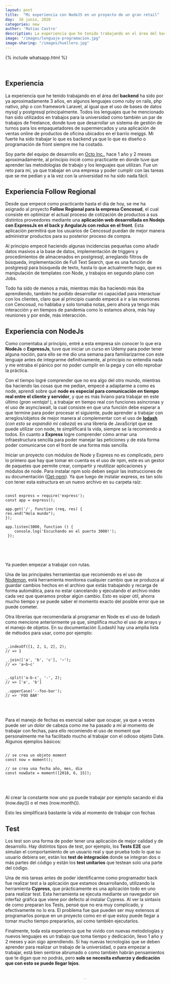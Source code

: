 ```yaml
---
layout: post
title:  "Mi experiencia con NodeJS en un proyecto de un gran retail"
day:  16 junio, 2020
categories: new
author: 'Matías Castro'
description: La experiencia que he tenido trabajando en el área del backend ha sido por ya aproximadamente 3 años, en algunos lenguajes como ruby on rails, php nativo, php o con framework Laravel, al igual que el uso de bases de datos mysql y postgresql principalmente. Todos los lenguajes que he mencionado...
image: "/images/lenguaje-programacion.jpg"
image-sharing: "/images/huellero.jpg"
---
```

<!-- {% include whatsapp.html %} -->
{% include whatsapp.html %}

<div class="row post-text">
    <div class="col-md-2"></div>
    <div class="col-md-7">
    <br>

<h2>Experiencia </h2>

<p>La experiencia que he tenido trabajando en el área del <b>backend</b> ha sido por ya aproximadamente 3 años, en algunos lenguajes como ruby on rails, php nativo, php o con framework Laravel, al igual que el uso de bases de datos mysql y postgresql principalmente. Todos los lenguajes que he mencionado han sido utilizados en trabajos para la universidad como también un par de trabajos de freelance, donde tuve que desarrollar un sistema de gestión de turnos para los empaquetadores de supermercados y una aplicación de ventas online de productos de oficina ubicados en el barrio meiggs. Mi fuerte ha sido trabajar lo que es backend ya que lo que es diseño o programación de front siempre me ha costado.</p>

<p>Soy parte del equipo de desarrollo en <a href="" target="_blank">Octo Inc.</a>, hace 1 año y 2 meses aproximadamente, al principio inicié como practicante en donde tuve que aprender las metodologías de trabajo y los lenguajes que utilizan. Fue un reto para mí, ya que trabajar en una empresa y poder cumplir con las tareas que se me pedían y a la vez con la universidad no ha sido nada fácil.</p>

<h2>Experiencia Follow Regional</h2>

<p>Desde que empecé como practicante hasta el día de hoy, se me ha asignado al proyecto <b>Follow Regional para la empresa Cencosud</b>, el cual consiste en optimizar el actual proceso de cotización de productos a sus distintos proveedores mediante una <b>aplicación web desarrollada en Nodejs con ExpressJs en el back y AngularJs con redux en el front</b>. Esta aplicación permitirá que los usuarios de Cencosud puedan de mejor manera administrar productos para su posterior proceso de compra.</p>

<p>Al principio empecé haciendo algunas incidencias pequeñas como añadir datos masivos a la base de datos, implementación de triggers y procedimientos de almacenados en postgresql, arreglando filtros de búsqueda, implementación de Full Text Search, que es una función de postgresql para búsqueda de texto, hasta lo que actualmente hago, que es manipulación de templates con Node, y trabajos en segundo plano con Jobs.</p>

<p>Todo ha sido de menos a más, mientras más iba haciendo más iba aprendiendo, también he podido desarrollar mi capacidad para interactuar con los clientes, claro que al principio cuando empecé a ir a las reuniones con Cencosud, no hablaba y solo tomaba notas, pero ahora ya tengo más interacción y en tiempos de pandemia como lo estamos ahora, más hay reuniones y por ende, más interacción.</p>

<h2>Experiencia con NodeJs</h2>

<p>Como comentaba al principio, entré a esta empresa sin conocer lo que era <b>NodeJs</b> o <b>ExpressJs</b>, tuve que iniciar un curso en Udemy para poder tener alguna noción, para ello se me dio una semana para familiarizarme con este lenguaje antes de integrarme definitivamente, al principio no entendía nada y me entraba el pánico por no poder cumplir en la pega y con ello reprobar la práctica.</p>

<p>Con el tiempo logré comprender que no era algo del otro mundo, mientras iba haciendo las cosas que me pedían, empecé a adaptarme a como es node, aprendí sobre qué <b>node es especial para comunicación en tiempo real entre el cliente y servidor</b>, y que es más liviano para trabajar en este último (<i>gran ventaja!</i> ), a trabajar en tiempo real con funciones asíncronas y el uso de async/await, la cual consiste en que una función debe esperar a que termine para poder procesar el siguiente, pude aprender a trabajar con arreglos/objetos de mejor manera al complementar con el uso de <a href="https://lodash.com/docs/4.17.15" traget="_blank"><b>lodash</b></a> (<i>con esto se expandió mi cabeza</i>) es una librería de JavaScript que se puede utilizar con node, te simplificará la vida, siempre se la recomiendo a todos. En cuanto a <b>Express</b> logre comprender cómo armar una infraestructura sencilla para poder manejar las peticiones y de esta forma poder comunicarse con el front de una forma más sencilla.</p>

<p>Iniciar un proyecto con módulos de Node y Express no es complicado, pero lo primero que hay que tomar en cuenta es el uso de npm, este es un gestor de paquetes que permite crear, compartir y reutilizar aplicaciones y módulos de node. Para instalar npm solo deben seguir las instrucciones de su documentación (<a href="https://www.npmjs.com/get-npm" target="_blank">Get-npm</a>). Ya que luego de instalar express, es tan sólo con tener esta estructura en un nuevo archivo en su carpeta raíz: </p>

<pre>
<code>
const express = require('express');
const app = express();
  
app.get('/', function (req, res) {
res.end("Hola mundo");
});
  
app.listen(3000, function () {
    console.log('Escuchando en el puerto 3000!');
 });

</code>
</pre> 
<br>

<p>Ya pueden empezar a trabajar con rutas.</p>

<p>Una de las principales herramientas que recomiendo es el uso de <a href="https://nodemon.io/" target="_blank">Nodemon</a>, está herramienta monitorea cualquier cambio que se produzca al guardar cambios hechos en el archivo que estás trabajando y recarga de forma automática, para no estar cancelando y ejecutando el archivo index cada vez que queramos probar algún cambio. Esto es súper útil, ahorra mucho tiempo y se puede saber el momento exacto del posible error que se puede cometer.</p>

<p>Otra librerías que recomendaría al programar en Node es el uso de lodash como mencione anteriormente ya que, simplifica mucho el uso de arrays y el manejo de objetos. En su documentación (Lodash) hay una amplia lista de métodos para usar, como por ejemplo:
</p>

<pre>
<code>
_.indexOf([1, 2, 1, 2], 2);
// => 1

_.join(['a', 'b', 'c'], '~');
// => 'a~b~c'


_.split('a-b-c', '-', 2);
// => ['a', 'b']

_.upperCase('--foo-bar');
// => 'FOO BAR'
</code>
</pre>
<br>

<p>Para el manejo de fechas es esencial saber que ocupar, ya que a veces puede ser un dolor de cabeza como me ha pasado a mí al momento de trabajar con fechas, para ello recomiendo el uso de moment que personalmente me ha facilitado mucho al trabajar con el odioso objeto Date. Algunos ejemplos básicos:</p>

<pre>
<code>
// se crea un objeto moment
const now = moment();

// se crea una fecha año, mes, dia
const nowDate = moment([2018, 6, 15]);
</code>
</pre>
<br>

<p>Al crear la constante now uno ya puede trabajar por ejemplo sacando el dia (now.day()) o el mes (now.month()).</p>

<p>Esto les simplificará bastante la vida al momento de trabajar con fechas</p>

<h2>Test</h2>

<p>Los test son una forma de poder tener una aplicación de mejor calidad y de desarrollo. Hay distintos tipos de test, por ejemplo, los <b>Tests E2E</b> que simulan el comportamiento de un usuario real y que prueba todo lo que su usuario debiera ser, están los <b>test de integración</b> donde se integran dos o más partes del código y están los <b>test unitarios</b> que testean solo una parte del código.</p>

<p>Una de mis tareas antes de poder identificarme como programador back fue realizar test a la aplicación que estamos desarrollando, utilizando la herramienta <b>Cypress</b>, que prácticamente es una aplicación todo en uno para realizar test. Esta herramienta se ejecuta mediante un navegador sin interfaz gráfica que viene por defecto al instalar Cypress. Al ver la sintaxis de como preparan los Tests, pensé que no era muy complicado, y efectivamente no lo era. El problema fue que pueden ser muy extensos al programarlos porque en un proyecto como en el que estoy puede llegar a tomar mucho tiempo prepararlos, así como también ejecutarlos.</p>

<p>Finalmente, toda esta experiencia que he vivido con nuevas metodologías y nuevos lenguajes es un trabajo que toma tiempo y dedicación, llevo 1 año y 2 meses y aún sigo aprendiendo. Si hay nuevas tecnologías que se deben aprender para realizar un trabajo de la universidad, o para empezar a trabajar, está bien sentirse abrumado o como también habrán pensamientos que te digan que no podrás, pero <b>solo se necesita esfuerzo y dedicación que con esto se puede llegar lejos</b>.</p>

<div class="row" style="margin-bottom:80px;margin-top:40px;font-size:15px;">
<div class="col-md-2">
</div>
<div class="col-md-3">
    <img style="border-radius:50%;" src="/images/Matias.jpg" width="115%" height="auto">
</div>
<div class="col-md-7" style="margin-top: 20px;">
    <p>Escrito por:</p>
    <p><b style="font-size:20px">Matías Castro</b>
    <br>Software Developer</p>
</div>
</div>


{% include calltoaction.html %}

{% include footer.html %}
<div class="col-md-3">
</div>